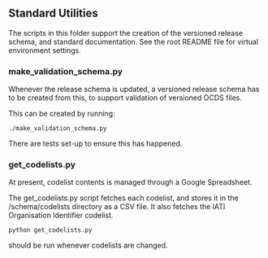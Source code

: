 ## Standard Utilities

The scripts in this folder support the creation of the versioned release schema, and standard documentation. See the root README file for virtual environment settings. 

### make_validation_schema.py

Whenever the release schema is updated, a versioned release schema has to be created from this, to support validation of versioned OCDS files. 

This can be created by running:

````
./make_validation_schema.py
````

There are tests set-up to ensure this has happened. 

### get_codelists.py

At present, codelist contents is managed through a Google Spreadsheet.

The get_codelists.py script fetches each codelist, and stores it in the /schema/codelists directory as a CSV file. It also fetches the IATI Organisation Identifier codelist.

````
python get_codelists.py
````

should be run whenever codelists are changed.
